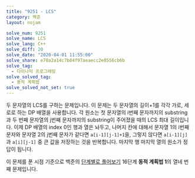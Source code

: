 ```yaml
---
title: "9251 - LCS"
category: 백준
layout: nojam

solve_num: 9251
solve_name: LCS
solve_lang: C++
solve_diff: 20
solve_date: "2020-04-01 11:55:00"
solve_share: e70a2a14c7b84f97aeaecc2e8556cb6b
solve_tag:
  - 다이나믹 프로그래밍
solve_solved_tag:
  - 동적 계획법
solve_solved_not_set: true
---
```


두 문자열의 LCS를 구하는 문제입니다. 이 문제는 두 문자열의 길이+1를 각각 가로, 세로로 하는 DP 배열을 사용합니다. 각 원소는 첫 문자열의 i번째 문자까지의 substring과 두 번째 문자열의 j번째 문자까지의 substring이 주어졌을 때의 LCS 최대 길이입니다. 이제 DP 배열의 index 0인 행과 열은 놔두고, 나머지 칸에 대해서 문자열 1의 i번째 문자와 문자열 2의 j번째 문자가 같다면 `a[i-1][j-1]+1`을, 그렇지 않다면 `a[i-1][j]`과 `a[i][j-1]` 중 큰 값을 저장하는 것을 반복합니다. 마지막 행 마지막 열의 원소가 정답이 됩니다.

이 문제를 푼 시점 기준으로 백준의 [단계별로 풀어보기](http://noj.am/p/s) 16단계 **동적 계획법 1**의 열네 번째 문제입니다.

